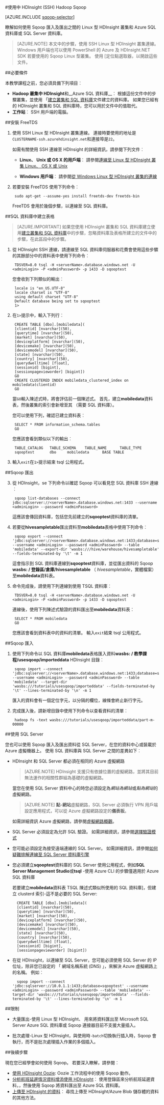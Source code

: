 <properties
    pageTitle="使用 Linux 型 HDInsight Hadoop Sqoop |Microsoft Azure"
    description="了解如何執行 Sqoop 匯入及匯出 HDInsight 叢集上的 Linux 型 Hadoop 和 Azure SQL 資料庫之間。"
    editor="cgronlun"
    manager="jhubbard"
    services="hdinsight"
    documentationCenter=""
    authors="Blackmist"
    tags="azure-portal"/>

<tags
    ms.service="hdinsight"
    ms.workload="big-data"
    ms.tgt_pltfrm="na"
    ms.devlang="na"
    ms.topic="article"
    ms.date="10/03/2016"
    ms.author="larryfr"/>

#<a name="use-sqoop-with-hadoop-in-hdinsight-ssh"></a>使用中 HDInsight (SSH) Hadoop Sqoop

[AZURE.INCLUDE [sqoop-selector](../../includes/hdinsight-selector-use-sqoop.md)]

瞭解如何使用 Sqoop 匯入及匯出之間的 Linux 型 HDInsight 叢集和 Azure SQL 資料庫或 SQL Server 資料庫。

> [AZURE.NOTE] 本文中的步驟，使用 SSH Linux 型 HDInsight 叢集連線。 Windows 用戶端也可以使用 PowerShell 的 Azure 及 HDInsight.NET SDK 若要使用的 Sqoop Linux 型叢集。 使用 [定位點選取器，以開啟這些文件。

##<a name="prerequisites"></a>必要條件

本教學課程之前，您必須具備下列項目︰

- **Hadoop 叢集中 HDInsight**和__Azure SQL 資料庫__︰ 根據這份文件中的步驟叢集，並使用 「[建立叢集和 SQL 資料庫](hdinsight-use-sqoop.md#create-cluster-and-sql-database)文件建立的資料庫。 如果您已經有的 HDInsight 叢集和 SQL 資料庫時，您可以用於文件中的值取代。
- **工作站**︰ SSH 用戶端的電腦。

##<a name="install-freetds"></a>安裝 FreeTDS

1. 使用 SSH Linux 型 HDInsight 叢集連線。 連接時要使用的地址是`CLUSTERNAME-ssh.azurehdinsight.net`和連接埠是`22`。

    如需有關使用 SSH 連線至 HDInsight 的詳細資訊，請參閱下列文件︰

    * **Linux、 Unix 或 OS X 的用戶端**︰ 請參閱[連線至 Linux 型 HDInsight 叢集 Linux、 OS X 或 Unix](hdinsight-hadoop-linux-use-ssh-unix.md#connect-to-a-linux-based-hdinsight-cluster)

    * **Windows 用戶端**︰ 請參閱[從 Windows Linux 型 HDInsight 叢集的連線](hdinsight-hadoop-linux-use-ssh-windows.md#connect-to-a-linux-based-hdinsight-cluster)

3. 若要安裝 FreeTDS 使用下列命令︰

        sudo apt-get --assume-yes install freetds-dev freetds-bin

    FreeTDS 會用於幾個步驟，以連線至 SQL 資料庫。

##<a name="create-the-table-in-sql-database"></a>SQL 資料庫中建立表格

> [AZURE.IMPORTANT] 如果您使用 HDInsight 叢集和 SQL 資料庫建立使用[建立叢集和 SQL 資料庫](hdinsight-use-sqoop.md)中的步驟，忽略資料庫及表格所建立的文件中的步驟，在此區段中的步驟。

1. 從 HDInsight SSH 連線，請連線至 SQL 資料庫伺服器和花費會使用這些步驟的其餘部分中的資料表中使用下列命令︰

        TDSVER=8.0 tsql -H <serverName>.database.windows.net -U <adminLogin> -P <adminPassword> -p 1433 -D sqooptest

    您會收到下列類似的輸出︰

        locale is "en_US.UTF-8"
        locale charset is "UTF-8"
        using default charset "UTF-8"
        Default database being set to sqooptest
        1>

5. 在`1>`提示中，輸入下列行︰

        CREATE TABLE [dbo].[mobiledata](
        [clientid] [nvarchar](50),
        [querytime] [nvarchar](50),
        [market] [nvarchar](50),
        [deviceplatform] [nvarchar](50),
        [devicemake] [nvarchar](50),
        [devicemodel] [nvarchar](50),
        [state] [nvarchar](50),
        [country] [nvarchar](50),
        [querydwelltime] [float],
        [sessionid] [bigint],
        [sessionpagevieworder] [bigint])
        GO
        CREATE CLUSTERED INDEX mobiledata_clustered_index on mobiledata(clientid)
        GO

    當`GO`輸入陳述式時，將會評估前一個陳述式。 首先，建立**mobiledata**資料表，然後叢集的索引會新增至其 （需要 SQL 資料庫）。

    您可以使用下列，確認已建立資料表︰

        SELECT * FROM information_schema.tables
        GO

    您應該會看到類似以下的輸出︰

        TABLE_CATALOG   TABLE_SCHEMA    TABLE_NAME      TABLE_TYPE
        sqooptest       dbo     mobiledata      BASE TABLE

8. 輸入`exit`在`1>`提示結束 tsql 公用程式。

##<a name="sqoop-export"></a>Sqoop 匯出

3. 從 HDInsight，se 下列命令以確認 Sqoop 可以看見您 SQL 資料庫 SSH 連線︰

        sqoop list-databases --connect jdbc:sqlserver://<serverName>.database.windows.net:1433 --username <adminLogin> --password <adminPassword>

    這應該會傳回資料庫，包括您先前建立的**sqooptest**資料庫的清單。

4. 若要從**hivesampletable**匯出資料至**mobiledata**表格中使用下列命令︰

        sqoop export --connect 'jdbc:sqlserver://<serverName>.database.windows.net:1433;database=sqooptest' --username <adminLogin> --password <adminPassword> --table 'mobiledata' --export-dir 'wasbs:///hive/warehouse/hivesampletable' --fields-terminated-by '\t' -m 1

    這會指示到 SQL 資料庫連線到**sqooptest**資料庫，並從匯出資料的 Sqoop **wasbs: / 登錄區/倉庫/hivesampletable** （ *hivesampletable*，實體檔案） 至**mobiledata**資料表。

5. 命令完成後，請使用下列連線到使用 TSQL 資料庫︰

        TDSVER=8.0 tsql -H <serverName>.database.windows.net -U <adminLogin> -P <adminPassword> -p 1433 -D sqooptest

    連線後，使用下列陳述式驗證的資料匯出至**mobiledata**資料表︰

        SELECT * FROM mobiledata
        GO

    您應該會看到資料表中的資料的清單。 輸入`exit`結束 tsql 公用程式。

##<a name="sqoop-import"></a>Sqoop 匯入

1. 使用下列命令以 SQL 資料庫**mobiledata**表格匯入資料**wasbs: / 教學課程/usesqoop/importeddata** HDInsight 目錄︰

        sqoop import --connect 'jdbc:sqlserver://<serverName>.database.windows.net:1433;database=sqooptest' --username <adminLogin> --password <adminPassword> --table 'mobiledata' --target-dir 'wasbs:///tutorials/usesqoop/importeddata' --fields-terminated-by '\t' --lines-terminated-by '\n' -m 1

    匯入的資料會有一個定位字元，以分隔的欄位，線條會終止新行字元。

2. 完成匯入後，請新增目錄中使用下列命令以查看資料的清單︰

        hadoop fs -text wasbs:///tutorials/usesqoop/importeddata/part-m-00000

##<a name="using-sql-server"></a>使用 SQL Server

您也可以使用 Sqoop 匯入及匯出資料從 SQL Server，在您的資料中心或裝載於 Azure 虛擬機器上。 使用 SQL 資料庫與 SQL Server 之間的差異如下︰

* HDInsight 和 SQL Server 都必須在相同的 Azure 虛擬網路

    > [AZURE.NOTE] HDInsight 支援只有依據位置的虛擬網路，並將其目前無法運作的相關性群組為基礎的虛擬網路。

    當您在使用 SQL Server 資料中心的時您必須設定為*網站為網站*或*點為網站*的虛擬網路。

    > [AZURE.NOTE] **點-網站**虛擬網路，SQL Server 必須執行 VPN 用戶端設定應用程式，可以從 Azure 虛擬網路設定的**儀表板**。

    如需詳細資訊 Azure 虛擬網路，請參閱[虛擬網路概觀](../virtual-network/virtual-networks-overview.md)。

* SQL Server 必須設定為允許 SQL 驗證。 如需詳細資訊，請參閱[選擇驗證模式](https://msdn.microsoft.com/ms144284.aspx)

* 您可能必須設定為接受遠端連線的 SQL Server。 如需詳細資訊，請參閱[如何疑難排解連線至 SQL Server 資料庫引擎](http://social.technet.microsoft.com/wiki/contents/articles/2102.how-to-troubleshoot-connecting-to-the-sql-server-database-engine.aspx)

* 您必須建立**sqooptest**資料庫的 SQL Server 使用公用程式，例如**SQL Server Management Studio**或**tsql** -使用 Azure CLI 的步驟僅適用於 Azure SQL 資料庫

    若要建立**mobiledata**資料表 TSQL 陳述式類似所使用的 SQL 資料庫]，但建立 clusterd 索引-這不是必要的 SQL Server:

        CREATE TABLE [dbo].[mobiledata](
        [clientid] [nvarchar](50),
        [querytime] [nvarchar](50),
        [market] [nvarchar](50),
        [deviceplatform] [nvarchar](50),
        [devicemake] [nvarchar](50),
        [devicemodel] [nvarchar](50),
        [state] [nvarchar](50),
        [country] [nvarchar](50),
        [querydwelltime] [float],
        [sessionid] [bigint],
        [sessionpagevieworder] [bigint])

* 在從 HDInsight，以連線至 SQL Server，您可能必須使用 SQL Server 的 IP 位址，除非您已設定的 「 網域名稱系統 (DNS) 」，來解決 Azure 虛擬網路上的名稱。 例如︰

        sqoop import --connect 'jdbc:sqlserver://10.0.1.1:1433;database=sqooptest' --username <adminLogin> --password <adminPassword> --table 'mobiledata' --target-dir 'wasbs:///tutorials/usesqoop/importeddata' --fields-terminated-by '\t' --lines-terminated-by '\n' -m 1

##<a name="limitations"></a>限制

* 大量匯出-使用 Linux 型 HDInsight、 用來將資料匯出至 Microsoft SQL Server Azure SQL 資料庫或 Sqoop 連接器目前不支援大量插入。

* 批次處理-Linux 型 HDInsight，與使用時`-batch`切換執行插入時，Sqoop 會執行，而不是批次處理插入作業的多個插入。

##<a name="next-steps"></a>後續步驟

現在您已經學會如何使用 Sqoop。 若要深入瞭解，請參閱︰

- [使用 HDInsight Oozie][hdinsight-use-oozie]: Oozie 工作流程中的使用 Sqoop 動作。
- [分析航班延遲情況資料增添使用 HDInsight][hdinsight-analyze-flight-data]︰ 使用登錄區來分析航班延遲資料，，然後使用 Sqoop 將資料匯出至 Azure SQL 資料庫。
- [上傳至 HDInsight 的資料][hdinsight-upload-data]︰ 尋找上傳至 HDInsight/Azure Blob 儲存體的資料的其他方法。



[hdinsight-versions]:  hdinsight-component-versioning.md
[hdinsight-provision]: hdinsight-provision-clusters.md
[hdinsight-get-started]: hdinsight-hadoop-linux-tutorial-get-started.md
[hdinsight-storage]: ../hdinsight-hadoop-use-blob-storage.md
[hdinsight-analyze-flight-data]: hdinsight-analyze-flight-delay-data.md
[hdinsight-use-oozie]: hdinsight-use-oozie.md
[hdinsight-upload-data]: hdinsight-upload-data.md
[hdinsight-submit-jobs]: hdinsight-submit-hadoop-jobs-programmatically.md

[sqldatabase-get-started]: ../sql-database-get-started.md
[sqldatabase-create-configue]: ../sql-database-create-configure.md

[powershell-start]: http://technet.microsoft.com/library/hh847889.aspx
[powershell-install]: powershell-install-configure.md
[powershell-script]: http://technet.microsoft.com/library/ee176949.aspx

[sqoop-user-guide-1.4.4]: https://sqoop.apache.org/docs/1.4.4/SqoopUserGuide.html

